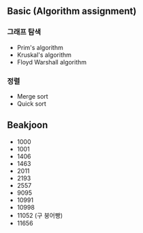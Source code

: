 ﻿## Basic (Algorithm assignment)
### 그래프 탐색
* Prim's algorithm
* Kruskal's algorithm
* Floyd Warshall algorithm

### 정렬
* Merge sort
* Quick sort

## Beakjoon
* 1000
* 1001
* 1406
* 1463
* 2011
* 2193
* 2557
* 9095
* 10991
* 10998
* 11052 (구 붕어빵)
* 11656

